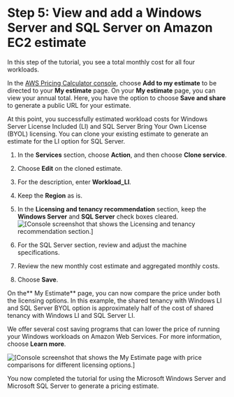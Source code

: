 # Step 5: View and add a Windows Server and SQL Server on Amazon EC2 estimate<a name="estimate-workload-tutorial-step5"></a>

In this step of the tutorial, you see a total monthly cost for all four workloads\. 

In the [AWS Pricing Calculator console](https://calculator.aws/#/createCalculator/EC2WinSQL), choose **Add to my estimate** to be directed to your **My estimate** page\. On your **My estimate** page, you can view your annual total\. Here, you have the option to choose **Save and share** to generate a public URL for your estimate\.

At this point, you successfully estimated workload costs for Windows Server License Included \(LI\) and SQL Server Bring Your Own License \(BYOL\) licensing\. You can clone your existing estimate to generate an estimate for the LI option for SQL Server\.

1. In the **Services** section, choose **Action**, and then choose **Clone service**\.

1. Choose **Edit** on the cloned estimate\.

1. For the description, enter **Workload\_LI**\.

1. Keep the **Region** as is\.

1. In the **Licensing and tenancy recommendation** section, keep the **Windows Server** and **SQL Server** check boxes cleared\.  
![\[Console screenshot that shows the Licensing and tenancy recommendation section.\]](http://docs.aws.amazon.com/pricing-calculator/latest/userguide/images/t9_workload_li.png)

1. For the SQL Server section, review and adjust the machine specifications\.

1. Review the new monthly cost estimate and aggregated monthly costs\.

1. Choose **Save**\.

On the** My Estimate** page, you can now compare the price under both the licensing options\. In this example, the shared tenancy with Windows LI and SQL Server BYOL option is approximately half of the cost of shared tenancy with Windows LI and SQL Server LI\.

We offer several cost saving programs that can lower the price of running your Windows workloads on Amazon Web Services\. For more information, choose **Learn more**\.

![\[Console screenshot that shows the My Estimate page with price comparisons for different licensing options.\]](http://docs.aws.amazon.com/pricing-calculator/latest/userguide/images/t10_compare_learnmore.png)

You now completed the tutorial for using the Microsoft Windows Server and Microsoft SQL Server to generate a pricing estimate\.